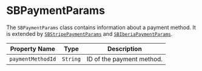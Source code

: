 # SBPaymentParams

The `SBPaymentParams` class contains information about a payment method.
It is extended by [`SBStripePaymentParams`](object-model/sbstripepaymentparams) and [`SBIberiaPaymentParams`](object-model/sbiberiapaymentparams).

| Property Name       | Type     | Description               |
|---------------------|----------|---------------------------|
| `paymentMethodId`   | `String` | ID of the payment method. |
